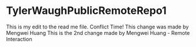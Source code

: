 # TylerWaughPublicRemoteRepo1
This is my edit to the read me file. Conflict Time!
This change was made by Mengwei Huang
This is the 2nd change made by Mengwei Huang - Remote Interaction